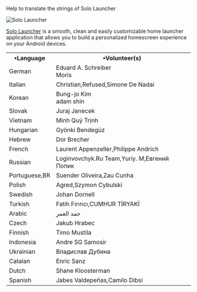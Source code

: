 Help to translate the strings of Solo Launcher

![Solo Launcher](https://lh6.ggpht.com/r1K3QPtpl_34gi6ifT6k4q9WKfJ5i9ugtmSrfbwPRWKnw2k8wrEoBiRxl2seQ0aL8Q=w200)

[Solo Launcher](https://play.google.com/store/apps/details?id=home.solo.launcher.free) is a smooth, clean and easily customizable home launcher 
application that allows you to build a personalized homescreen experience on your Android devices. 


<table cellspacing='0'>
	<tr><th>•Language</th><th>•Volunteer(s)</th></tr>
	<tr><td>German</td><td>Eduard A. Schreiber<br/>Moris</td></tr>
	<tr><td>Italian</td><td>Christian,Refused,Simone De Nadai</td></tr>
    <tr><td>Korean</td><td>Bung-jo Kim<br/>adam shin</td></tr>
	<tr><td>Slovak</td><td>Juraj Janecek</td></tr>
	<tr><td>Vietnam</td><td>Minh Quý Trịnh</td></tr>
	<tr><td>Hungarian</td><td>Gyönki Bendegúz</td></tr>
	<tr><td>Hebrew</td><td>Dor Brecher</td></tr>
	<tr><td>French</td><td>Laurent Appenzeller,Philippe Andrich</td></tr>
	<tr><td>Russian</td><td>Loginvovchyk.Ru Team,Yuriy. M,Евгений Попик</td></tr>   
	<tr><td>Portuguese,BR</td><td>Suender Oliveira,Zau Cunha</td></tr>   
	<tr><td>Polish</td><td>Agred,Szymon Cybulski</td></tr> 
	<tr><td>Swedish</td><td>Johan Dornell</td></tr> 
	<tr><td>Turkish</td><td>Fatih Fırıncı,CUMHUR TİRYAKİ</td></tr> 
	<tr><td>Arabic</td><td>حمد العمر</td></tr> 
	<tr><td>Czech</td><td>Jakub Hrabec</td></tr> 
	<tr><td>Finnish</td><td>Timo Mustila</td></tr> 
	<tr><td>Indonesia</td><td>Andre SG Samosir</td></tr> 
	<tr><td>Ukrainian</td><td>Владислав Дубина</td></tr> 
	<tr><td>Catalan</td><td>Enric Sanz</td></tr> 
	<tr><td>Dutch</td><td>Shane Kloosterman</td></tr> 
	<tr><td>Spanish</td><td>Jabes Valdepeñas,Camilo Dibsi</td></tr> 
</table>
